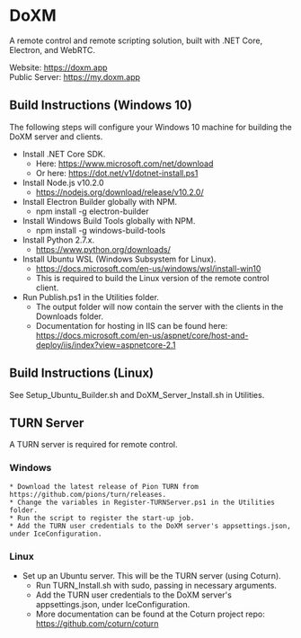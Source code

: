 # DoXM
A remote control and remote scripting solution, built with .NET Core, Electron, and WebRTC.

Website: https://doxm.app  
Public Server: https://my.doxm.app

## Build Instructions (Windows 10)  
The following steps will configure your Windows 10 machine for building the DoXM server and clients.
* Install .NET Core SDK.
    * Here: https://www.microsoft.com/net/download
    * Or here: https://dot.net/v1/dotnet-install.ps1
* Install Node.js v10.2.0
    * https://nodejs.org/download/release/v10.2.0/
* Install Electron Builder globally with NPM.
    * npm install -g electron-builder
* Install Windows Build Tools globally with NPM.
    * npm install -g windows-build-tools
* Install Python 2.7.x.
    * https://www.python.org/downloads/ 
* Install Ubuntu WSL (Windows Subsystem for Linux).
    * https://docs.microsoft.com/en-us/windows/wsl/install-win10
    * This is required to build the Linux version of the remote control client.
* Run Publish.ps1 in the Utilities folder.
    * The output folder will now contain the server with the clients in the Downloads folder.
    * Documentation for hosting in IIS can be found here: https://docs.microsoft.com/en-us/aspnet/core/host-and-deploy/iis/index?view=aspnetcore-2.1

## Build Instructions (Linux)
See Setup_Ubuntu_Builder.sh and DoXM_Server_Install.sh in Utilities.

## TURN Server  
A TURN server is required for remote control.

### Windows
    * Download the latest release of Pion TURN from https://github.com/pions/turn/releases.
    * Change the variables in Register-TURNServer.ps1 in the Utilities folder.
    * Run the script to register the start-up job.
    * Add the TURN user credentials to the DoXM server's appsettings.json, under IceConfiguration.

### Linux
* Set up an Ubuntu server.  This will be the TURN server (using Coturn).
    * Run TURN_Install.sh with sudo, passing in necessary arguments.
    * Add the TURN user credentials to the DoXM server's appsettings.json, under IceConfiguration.
    * More documentation can be found at the Coturn project repo: https://github.com/coturn/coturn
